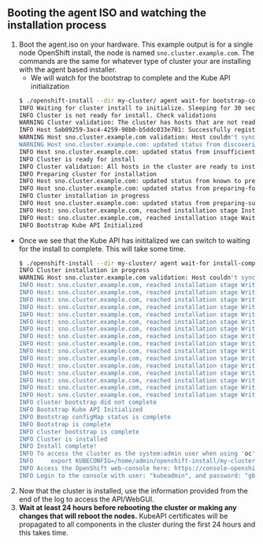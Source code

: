 ## Booting the agent ISO and watching the installation process

1. Boot the agent.iso on your hardware. This example output is for a single node OpenShift install, the node is named `sno.cluster.example.com`. The commands are the same for whatever type of cluster your are installing with the agent based installer.
   - We will watch for the bootstrap to complete and the Kube API initialization
    ```bash
    $ ./openshift-install --dir my-cluster/ agent wait-for bootstrap-complete --log-level=info
    INFO Waiting for cluster install to initialize. Sleeping for 30 seconds
    INFO Cluster is not ready for install. Check validations
    WARNING Cluster validation: The cluster has hosts that are not ready to install.
    INFO Host 5ab09259-3ac4-4259-98b0-b5ddc033e701: Successfully registered
    WARNING Host sno.cluster.example.com validation: Host couldn't synchronize with any NTP server
    WARNING Host sno.cluster.example.com: updated status from discovering to insufficient (Host cannot be installed due to following failing validation(s): Host couldn't synchronize with any NTP server)
    INFO Host sno.cluster.example.com: updated status from insufficient to known (Host is ready to be installed)
    INFO Cluster is ready for install
    INFO Cluster validation: All hosts in the cluster are ready to install.
    INFO Preparing cluster for installation
    INFO Host sno.cluster.example.com: updated status from known to preparing-for-installation (Host finished successfully to prepare for installation)
    INFO Host sno.cluster.example.com: updated status from preparing-for-installation to preparing-successful (Host finished successfully to prepare for installation)
    INFO Cluster installation in progress
    INFO Host sno.cluster.example.com: updated status from preparing-successful to installing (Installation is in progress)
    INFO Host: sno.cluster.example.com, reached installation stage Installing: bootstrap
    INFO Host: sno.cluster.example.com, reached installation stage Waiting for bootkube
    INFO Bootstrap Kube API Initialized
    ```
  - Once we see that the Kube API has inititalized we can switch to waiting for the install to complete. This will take some time.
    ```bash
    $ ./openshift-install --dir my-cluster/ agent wait-for install-complete
    INFO Cluster installation in progress
    WARNING Host sno.cluster.example.com validation: Host couldn't synchronize with any NTP server
    INFO Host: sno.cluster.example.com, reached installation stage Writing image to disk: 6%
    INFO Host: sno.cluster.example.com, reached installation stage Writing image to disk: 12%
    INFO Host: sno.cluster.example.com, reached installation stage Writing image to disk: 19%
    INFO Host: sno.cluster.example.com, reached installation stage Writing image to disk: 25%
    INFO Host: sno.cluster.example.com, reached installation stage Writing image to disk: 35%
    INFO Host: sno.cluster.example.com, reached installation stage Writing image to disk: 40%
    INFO Host: sno.cluster.example.com, reached installation stage Writing image to disk: 45%
    INFO Host: sno.cluster.example.com, reached installation stage Writing image to disk: 51%
    INFO Host: sno.cluster.example.com, reached installation stage Writing image to disk: 58%
    INFO Host: sno.cluster.example.com, reached installation stage Writing image to disk: 64%
    INFO Host: sno.cluster.example.com, reached installation stage Writing image to disk: 70%
    INFO Host: sno.cluster.example.com, reached installation stage Writing image to disk: 76%
    INFO Host: sno.cluster.example.com, reached installation stage Writing image to disk: 82%
    INFO Host: sno.cluster.example.com, reached installation stage Writing image to disk: 88%
    INFO Host: sno.cluster.example.com, reached installation stage Writing image to disk: 93%
    INFO Host: sno.cluster.example.com, reached installation stage Writing image to disk: 100%
    INFO cluster bootstrap did not complete
    INFO Bootstrap Kube API Initialized
    INFO Bootstrap configMap status is complete
    INFO Bootstrap is complete
    INFO cluster bootstrap is complete
    INFO Cluster is installed
    INFO Install complete!
    INFO To access the cluster as the system:admin user when using 'oc', run
    INFO     export KUBECONFIG=/home/admin/openshift-install/my-cluster/auth/kubeconfig
    INFO Access the OpenShift web-console here: https://console-openshift-console.apps.cluster.example.com
    INFO Login to the console with user: "kubeadmin", and password: "gbEsF-FxsIQ-Y7zNt-P5xvv"
    ```


2. Now that the cluster is installed, use the information provided from the end of the log to access the API/WebGUI.
3. **Wait at least 24 hours before rebooting the cluster or making any changes that will reboot the nodes.** KubeAPI certificates will be propagated to all components in the cluster during the first 24 hours and this takes time.